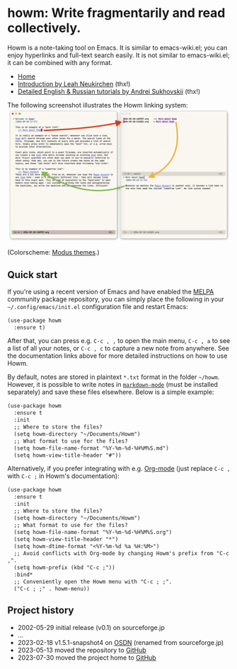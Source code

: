 # howm: Write fragmentarily and read collectively.

Howm is a note-taking tool on Emacs. It is similar to emacs-wiki.el; you can enjoy hyperlinks and full-text search easily. It is not similar to emacs-wiki.el; it can be combined with any format.

* [Home](https://kaorahi.github.io/howm/)
* [Introduction by Leah Neukirchen](https://leahneukirchen.org/blog/archive/2022/03/note-taking-in-emacs-with-howm.html) (thx!)
* [Detailed English & Russian tutorials by Andrei Sukhovskii](https://github.com/Emacs101/howm-manual) (thx!)
<!-- * [1-minute introduction on YouTube under Emacs Elements channel](https://www.youtube.com/watch?v=cCflzhDelvg) (unavailable? [2024-09-07]) -->

The following screenshot illustrates the Howm linking system:
![screenshot](doc/screenshot.png)

(Colorscheme: [Modus themes](https://protesilaos.com/emacs/modus-themes#h:7ea8fa66-1cd8-47b0-92b4-9998a3068f85).)

## Quick start

If you're using a recent version of Emacs and have enabled the [MELPA](https://melpa.org/) community package repository, you can simply place the following in your `~/.config/emacs/init.el` configuration file and restart Emacs:

```emacs-lisp
(use-package howm
  :ensure t)
```

After that, you can press e.g. `C-c , ,` to open the main menu, `C-c , a` to see a list of all your notes, or `C-c , c` to capture a new note from anywhere. See the documentation links above for more detailed instructions on how to use Howm.

By default, notes are stored in plaintext `*.txt` format in the folder `~/howm`. However, it is possible to write notes in [`markdown-mode`](https://jblevins.org/projects/markdown-mode/) (must be installed separately) and save these files elsewhere. Below is a simple example:

```emacs-lisp
(use-package howm
  :ensure t
  :init
  ;; Where to store the files?
  (setq howm-directory "~/Documents/Howm")
  ;; What format to use for the files?
  (setq howm-file-name-format "%Y-%m-%d-%H%M%S.md")
  (setq howm-view-title-header "#"))
```

Alternatively, if you prefer integrating with e.g. [Org-mode](https://orgmode.org/) (just replace `C-c ,` with `C-c ;` in Howm's documentation):

```emacs-lisp
(use-package howm
  :ensure t
  :init
  ;; Where to store the files?
  (setq howm-directory "~/Documents/Howm")
  ;; What format to use for the files?
  (setq howm-file-name-format "%Y-%m-%d-%H%M%S.org")
  (setq howm-view-title-header "*")
  (setq howm-dtime-format "<%Y-%m-%d %a %H:%M>")
  ;; Avoid conflicts with Org-mode by changing Howm's prefix from "C-c ,".
  (setq howm-prefix (kbd "C-c ;"))
  :bind*
  ;; Conveniently open the Howm menu with "C-c ; ;".
  ("C-c ; ;" . howm-menu))
```

## Project history

* 2002-05-29 initial release (v0.1) on sourceforge.jp
* ...
* 2023-02-18 v1.5.1-snapshot4 on [OSDN](https://howm.osdn.jp/) (renamed from sourceforge.jp)
* 2023-05-13 moved the repository to [GitHub](https://github.com/kaorahi/howm)
* 2023-07-30 moved the project home to [GitHub](https://kaorahi.github.io/howm/)
